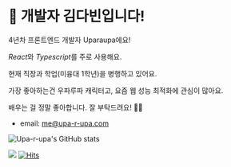 # 🐣 개발자 김다빈입니다!

4년차 프론트엔드 개발자 Uparaupa에요!

*React*와 *Typescript*를 주로 사용해요.

현재 직장과 학업(미융대 1학년)을 병행하고 있어요.

가장 좋아하는건 우파루파 캐릭터고, 요즘 웹 성능 최적화에 관심이 많아요. 

배우는 걸 정말 좋아합니다. 잘 부탁드려요! 🤾‍♂️

- email: me@upa-r-upa.com

![Upa-r-upa's GitHub stats](https://github-readme-stats.vercel.app/api?username=upa-r-upa&show_icons=true&theme=radical)

<a href="https://kimdabin.tistory.com" target="_blank"><img src="https://img.shields.io/badge/Tistory-색코드?style=flat-square&logo=이미지 이름&logoColor=white"/></a>
[![Hits](https://hits.seeyoufarm.com/api/count/incr/badge.svg?url=https%3A%2F%2Fgithub.com%2Fupa-r-upa%2Fhit-counter&count_bg=%23233516&title_bg=%23D733BD&icon=&icon_color=%23E7E7E7&title=hits&edge_flat=false)](https://hits.seeyoufarm.com)
